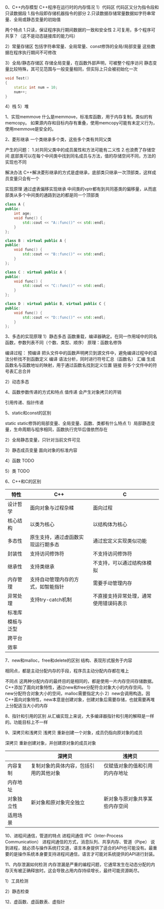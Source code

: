 0、C++内存模型
C++程序在运行时的内存情况
1）代码区 代码区又分为指令段和只读数据段
1.指令段即存储机器指令的部分
2.只读数据存储常量数据如字符串常量、全局或静态变量的初始值

两个特点
1.只读，保证程序执行期间数据的一致和安全性
2.可复用，多个程序可共享？（这不是动态链接库的能力吗）

2）常量存储区
包括字符串常量、全局常量、const修饰的全局/局部变量
这些数据在程序执行期间不可修改

3）全局/静态存储区
存储全局变量，在函数外部声明，可被整个程序访问
静态变量比较特殊，其可见范围与一般变量相同，但实际上只会被初始化一次

```c++
void Test()
{
    static int num = 10;
    num++;
}
```

4）栈
5）堆

1、实现memmove
什么是memmove，标准库函数，用于内存复制。类似的有memcopy。
如果源内存和目标内存有重叠，使用memcopy可能有未定义行为，使用memmove是安全的。

2、菱形继承
一个类继承多个类，这些多个类有共同父类

产生的问题：
1.对共同父类中的成员属性和方法可能有二义性
2.也浪费了存储空间
底部类可以在每个中间类中找到同名成员与方法，值的存储空间不同，方法的实现也不同

解决办法
C++解决菱形继承的方式是虚继承，底部类只继承一次顶部类，这样成员变量只会有一个

实现原理
通过虚表偏移实现继承
中间类的vptr都有到共同基类的偏移量，从而底部类从多个中间类的通路到达的都是同一个顶部类

```c++
class A {
public:
    int age;
    void func() {
        std::cout << "A::func()" << std::endl;
    }
};

class B : virtual public A {
public:
    void func() {
        std::cout << "B::func()" << std::endl;
    }
};

class C : virtual public A {
public:
    void func() {
        std::cout << "C::func()" << std::endl;
    }
};

class D : virtual public B, virtual public C {
public:
    void func() {
        std::cout << "D::func()" << std::endl;
    }
};
```

3、多态的实现原理
1）静态多态
函数重载，编译器确定。在同一作用域中的同名函数，参数列表不同（个数、类型、顺序）
原理：函数名修饰

编译过程：
预编译 把头文件中的函数声明拷贝到源文件中，避免编译过程中的语法分析找不到函数定义
编译 语法分析，同时进行符号汇总（函数名）
汇编 生成函数名与函数地址的映射，用于通过函数名找到定义位置
链接 将多个文件中的符号表汇总合并

2）动态多态

4、函数参数传递的方式和特点
值传递
会产生对象拷贝的开销

引用传递、指针传递

5、static和const的区别

static
static修饰的局部变量、全局变量、函数、类都有什么特点
1）局部静态变量，生命周期与程序相同，函数执行完毕后值依然存在

2）全局静态变量，只针对当前文件可见

3）静态成员变量 面向对象的标准内容

4）函数
TODO

5）类
TODO

6、C++和C的区别

| 特性    | C++               | C                   |
|-------|-------------------|---------------------|
| 设计哲学  | 面向对象与过程杂糅         | 面向过程                |
| 核心结构  | 以类为核心             | 以结构体为核心             |
| 多态性   | 原生支持，通过虚函数实现运行期多态 | 通过宏定义实现类似功能         |
| 封装性   | 支持访问修饰符           | 不支持访问修饰符            |
| 继承性   | 支持类继承             | 不支持，可以通过结构体模拟       |
| 内存管理  | 支持自动管理内存的方式，如智能指针 | 需要手动管理内存            |
| 异常处理  | 支持try-catch机制     | 不直接支持异常处理，通常使用错误码表示 |
| 标准库   |                   |                     |
| 模板与泛型 |                   |                     |
| 跨平台   |                   |                     |
| 效率    |                   |                     |

7、new和malloc，free和delete的区别
结构、表现形式服务于内容

相同点，都是主动分配内存的手段，程序员主动分配内存都在堆上

不同点
这两种分配内存的最终目的是相同的，都是使用一片内存空间存储数据。C++添加了面向对象特性，通过new和free分配符合对象大小的内存空间。
1）new分配符合对象大小的空间，malloc需要指定大小
2）new会调用构造。因C++面向对象特性，new本意是创建对象，创建对象后需要存储，也就需要再堆上分配适当大小的内存

8、指针和引用的区别
从汇编实现上来说，大多编译器指针和引用的解释是一样的。功能目标上不一样

9、深拷贝和浅拷贝
浅拷贝
重新创建一个对象，成员仍指向原对象的成员

深拷贝
重新创建对象，并创建原对象的成员对象

|       | 深拷贝                 | 浅拷贝             |
|-------|---------------------|-----------------|
| 内容复制  | 复制对象的具体内容，包括引用的其他对象 | 仅赋值对象的值和引用的内存地址 |
| 内存地址  |                     |                 |
| 对象独立性 | 新对象和原对象完全独立         | 新对象与原对象共享某些内存空间 |
| 适用场景  |                     |                 |

10、进程间通信，管道的特点
进程间通信 IPC（Inter-Process Communication）
进程间通信的方式，消息队列、共享内存、管道（Pipe）
说到进程，就必须与操作系统打交道，语言本身提供了适合的API也可能没有。最重要的是操作系统本身要支持进程间通信，语言才可能对系统提供的API进行封装。

11、内存泄漏如何检测
内存泄漏是严重的编程问题，它通常发生在动态分配的内存灭有被正确释放时。这会导致占用内存持续增长，最终可能资源耗尽。

1）工具检测

2）静态检查

12、虚函数、虚函数表、虚指针
